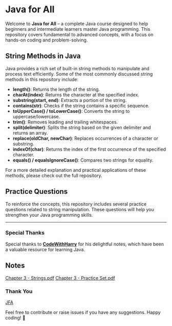 # Java for All

Welcome to **Java for All** – a complete Java course designed to help beginners and intermediate learners master Java programming. This repository covers fundamental to advanced concepts, with a focus on hands-on coding and problem-solving.

## String Methods in Java

Java provides a rich set of built-in string methods to manipulate and process text efficiently. Some of the most commonly discussed string methods in this repository include:

- **length()**: Returns the length of the string.
- **charAt(index)**: Returns the character at the specified index.
- **substring(start, end)**: Extracts a portion of the string.
- **contains(str)**: Checks if the string contains a specific sequence.
- **toUpperCase() / toLowerCase()**: Converts the string to uppercase/lowercase.
- **trim()**: Removes leading and trailing whitespaces.
- **split(delimiter)**: Splits the string based on the given delimiter and returns an array.
- **replace(oldChar, newChar)**: Replaces occurrences of a character or substring.
- **indexOf(char)**: Returns the index of the first occurrence of the specified character.
- **equals() / equalsIgnoreCase()**: Compares two strings for equality.

For a more detailed explanation and practical applications of these methods, please check out the full repository.

## Practice Questions

To reinforce the concepts, this repository includes several practice questions related to string manipulation. These questions will help you strengthen your Java programming skills.

---

### Special Thanks

Special thanks to [**CodeWithHarry**](https://www.youtube.com/@CodeWithHarry) for his delightful notes, which have been a valuable resource for learning Java.

## **Notes**
[Chapter 3 - Strings.pdf](https://github.com/user-attachments/files/18644692/Chapter.3.-.Strings.pdf)
[Chapter 3 - Practice Set.pdf](https://github.com/user-attachments/files/18644690/Chapter.3.-.Practice.Set.pdf)


### Thank You
[JFA](https://github.com/abhinandan2540)

Feel free to contribute or raise issues if you have any suggestions. Happy coding! 🚀

